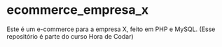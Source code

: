 # ecommerce_empresa_x
Este é um e-commerce para a empresa X, feito em PHP e MySQL. (Esse repositório é parte do curso Hora de Codar)
